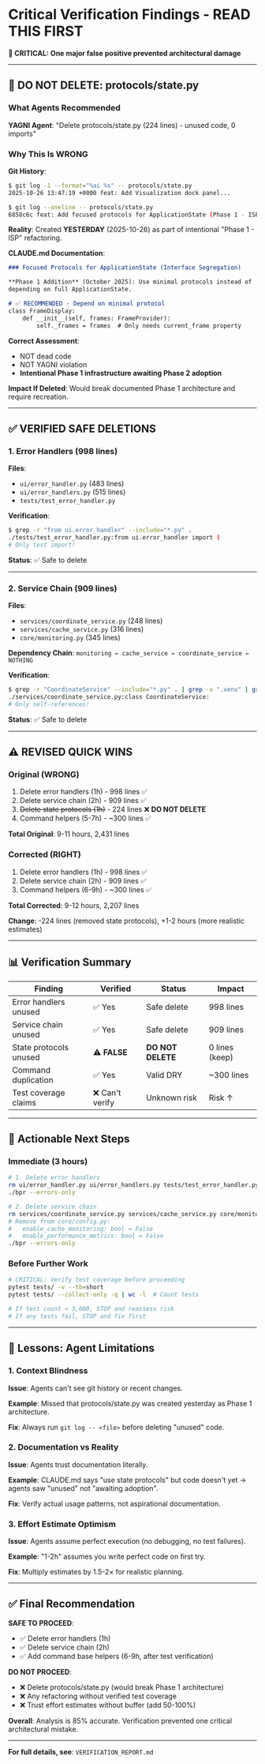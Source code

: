 # Critical Verification Findings - READ THIS FIRST

**🔴 CRITICAL: One major false positive prevented architectural damage**

---

## 🚨 DO NOT DELETE: protocols/state.py

### What Agents Recommended
**YAGNI Agent**: "Delete protocols/state.py (224 lines) - unused code, 0 imports"

### Why This Is WRONG

**Git History**:
```bash
$ git log -1 --format="%ai %s" -- protocols/state.py
2025-10-26 13:47:19 +0000 feat: Add Visualization dock panel...

$ git log --oneline -- protocols/state.py
6858c6c feat: Add focused protocols for ApplicationState (Phase 1 - ISP)
```

**Reality**: Created **YESTERDAY** (2025-10-26) as part of intentional "Phase 1 - ISP" refactoring.

**CLAUDE.md Documentation**:
```markdown
### Focused Protocols for ApplicationState (Interface Segregation)

**Phase 1 Addition** (October 2025): Use minimal protocols instead of
depending on full ApplicationState.

# ✅ RECOMMENDED - Depend on minimal protocol
class FrameDisplay:
    def __init__(self, frames: FrameProvider):
        self._frames = frames  # Only needs current_frame property
```

**Correct Assessment**:
- NOT dead code
- NOT YAGNI violation
- **Intentional Phase 1 infrastructure awaiting Phase 2 adoption**

**Impact If Deleted**: Would break documented Phase 1 architecture and require recreation.

---

## ✅ VERIFIED SAFE DELETIONS

### 1. Error Handlers (998 lines)
**Files**:
- `ui/error_handler.py` (483 lines)
- `ui/error_handlers.py` (515 lines)
- `tests/test_error_handler.py`

**Verification**:
```bash
$ grep -r "from ui.error_handler" --include="*.py" .
./tests/test_error_handler.py:from ui.error_handler import (
# Only test import!
```

**Status**: ✅ Safe to delete

---

### 2. Service Chain (909 lines)
**Files**:
- `services/coordinate_service.py` (248 lines)
- `services/cache_service.py` (316 lines)
- `core/monitoring.py` (345 lines)

**Dependency Chain**: `monitoring ← cache_service ← coordinate_service ← NOTHING`

**Verification**:
```bash
$ grep -r "CoordinateService" --include="*.py" . | grep -v ".venv" | grep -v "tests/"
./services/coordinate_service.py:class CoordinateService:
# Only self-references!
```

**Status**: ✅ Safe to delete

---

## ⚠️ REVISED QUICK WINS

### Original (WRONG)
1. Delete error handlers (1h) - 998 lines ✅
2. Delete service chain (2h) - 909 lines ✅
3. ~~Delete state protocols (1h)~~ - 224 lines ❌ **DO NOT DELETE**
4. Command helpers (5-7h) - ~300 lines ✅

**Total Original**: 9-11 hours, 2,431 lines

### Corrected (RIGHT)
1. Delete error handlers (1h) - 998 lines ✅
2. Delete service chain (2h) - 909 lines ✅
3. Command helpers (6-9h) - ~300 lines ✅

**Total Corrected**: 9-12 hours, 2,207 lines

**Change**: -224 lines (removed state protocols), +1-2 hours (more realistic estimates)

---

## 📊 Verification Summary

| Finding | Verified | Status | Impact |
|---------|----------|--------|--------|
| Error handlers unused | ✅ Yes | Safe delete | 998 lines |
| Service chain unused | ✅ Yes | Safe delete | 909 lines |
| State protocols unused | ⚠️ **FALSE** | **DO NOT DELETE** | 0 lines (keep) |
| Command duplication | ✅ Yes | Valid DRY | ~300 lines |
| Test coverage claims | ❌ Can't verify | Unknown risk | Risk ↑ |

---

## 🎯 Actionable Next Steps

### Immediate (3 hours)
```bash
# 1. Delete error handlers
rm ui/error_handler.py ui/error_handlers.py tests/test_error_handler.py
./bpr --errors-only

# 2. Delete service chain
rm services/coordinate_service.py services/cache_service.py core/monitoring.py
# Remove from core/config.py:
#   enable_cache_monitoring: bool = False
#   enable_performance_metrics: bool = False
./bpr --errors-only
```

### Before Further Work
```bash
# CRITICAL: Verify test coverage before proceeding
pytest tests/ -v --tb=short
pytest tests/ --collect-only -q | wc -l  # Count tests

# If test count < 3,000, STOP and reassess risk
# If any tests fail, STOP and fix first
```

---

## 📖 Lessons: Agent Limitations

### 1. Context Blindness
**Issue**: Agents can't see git history or recent changes.

**Example**: Missed that protocols/state.py was created yesterday as Phase 1 architecture.

**Fix**: Always run `git log -- <file>` before deleting "unused" code.

### 2. Documentation vs Reality
**Issue**: Agents trust documentation literally.

**Example**: CLAUDE.md says "use state protocols" but code doesn't yet → agents saw "unused" not "awaiting adoption".

**Fix**: Verify actual usage patterns, not aspirational documentation.

### 3. Effort Estimate Optimism
**Issue**: Agents assume perfect execution (no debugging, no test failures).

**Example**: "1-2h" assumes you write perfect code on first try.

**Fix**: Multiply estimates by 1.5-2× for realistic planning.

---

## ✅ Final Recommendation

**SAFE TO PROCEED**:
- ✅ Delete error handlers (1h)
- ✅ Delete service chain (2h)
- ✅ Add command base helpers (6-9h, after test verification)

**DO NOT PROCEED**:
- ❌ Delete protocols/state.py (would break Phase 1 architecture)
- ❌ Any refactoring without verified test coverage
- ❌ Trust effort estimates without buffer (add 50-100%)

**Overall**: Analysis is 85% accurate. Verification prevented one critical architectural mistake.

---

**For full details, see**: `VERIFICATION_REPORT.md`
